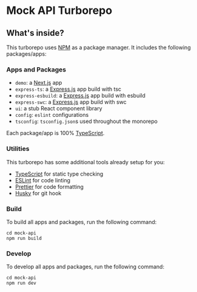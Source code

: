 # Mock API Turborepo

## What's inside?

This turborepo uses [NPM](https://www.npmjs.com/) as a package manager. It includes the following packages/apps:

### Apps and Packages

- `demo`: a [Next.js](https://nextjs.org) app
- `express-ts`: a [Express.js](https://expressjs.com) app build with tsc
- `express-esbuild`: a [Express.js](https://expressjs.com) app build with esbuild
- `express-swc`: a [Express.js](https://expressjs.com) app build with swc
- `ui`: a stub React component library
- `config`: `eslint` configurations
- `tsconfig`: `tsconfig.json`s used throughout the monorepo

Each package/app is 100% [TypeScript](https://www.typescriptlang.org/).

### Utilities

This turborepo has some additional tools already setup for you:

- [TypeScript](https://www.typescriptlang.org/) for static type checking
- [ESLint](https://eslint.org/) for code linting
- [Prettier](https://prettier.io) for code formatting
- [Husky](https://typicode.github.io/husky) for git hook

### Build

To build all apps and packages, run the following command:

```
cd mock-api
npm run build
```

### Develop

To develop all apps and packages, run the following command:

```
cd mock-api
npm run dev
```
